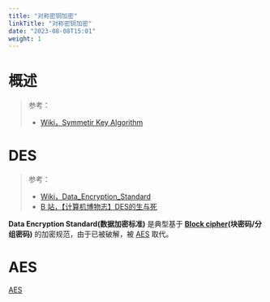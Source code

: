 ```yaml
---
title: "对称密钥加密"
linkTitle: "对称密钥加密"
date: "2023-08-08T15:01"
weight: 1
---
```


# 概述

> 参考：
>
> - [Wiki，Symmetir Key Algorithm](https://en.wikipedia.org/wiki/Symmetric-key_algorithm)

# DES

> 参考：
>
> - [Wiki，Data_Encryption_Standard](https://en.wikipedia.org/wiki/Data_Encryption_Standard)
> - [B 站，【计算机博物志】DES的生与死](https://www.bilibili.com/video/BV1qW4y1L7tN)

**Data Encryption Standard(数据加密标准)** 是典型基于 **[Block cipher](/docs/7.信息安全/Cryptography/Cipher/Block%20cipher.md)(块密码/分组密码)** 的加密规范，由于已被破解，被 [AES](/docs/7.信息安全/Cryptography/对称密钥加密/AES.md) 取代。

# AES

[AES](/docs/7.信息安全/Cryptography/对称密钥加密/AES.md)

